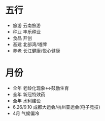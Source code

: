 # 五行
* 旅游
    云南旅游
* 种业
    丰乐种业
* 食品
    开创
* 基建
    北部湾/塔牌
* 养老
    长江健康/悦心健康
# 月份
* 全年 老龄化现象<->鼓励生育
* 全年 新冠特效药
* 全年 水利建设
* 6.26/9.10   成都大运会/杭州亚运会(电子竞技)
* 4月  气候偏冷